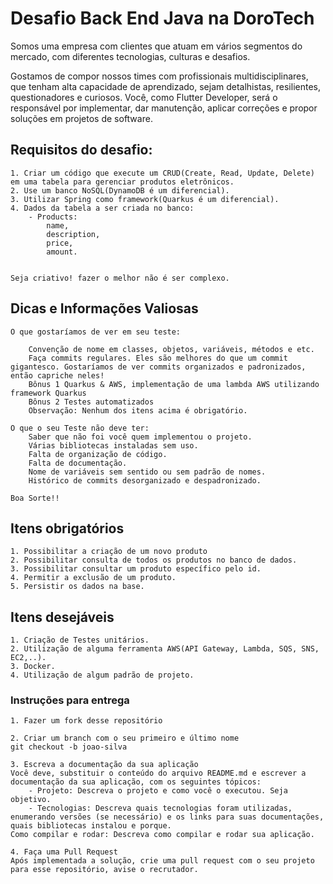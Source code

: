 # Desafio Back End Java na DoroTech 

Somos uma empresa com clientes que atuam em vários segmentos do mercado, com diferentes tecnologias, culturas e desafios.

Gostamos de compor nossos times com profissionais multidisciplinares, que tenham alta capacidade de aprendizado, sejam detalhistas, resilientes, questionadores e curiosos. Você, como Flutter Developer, será o responsável por implementar, dar manutenção, aplicar correções e propor soluções em projetos de software.

## Requisitos do desafio:
```
1. Criar um código que execute um CRUD(Create, Read, Update, Delete) em uma tabela para gerenciar produtos eletrônicos.
2. Use um banco NoSQL(DynamoDB é um diferencial).
3. Utilizar Spring como framework(Quarkus é um diferencial).
4. Dados da tabela a ser criada no banco:
    - Products:
        name,
        description,
        price,
        amount.


Seja criativo! fazer o melhor não é ser complexo.
``` 

## Dicas e Informações Valiosas
```
O que gostaríamos de ver em seu teste:
    
    Convenção de nome em classes, objetos, variáveis, métodos e etc.
    Faça commits regulares. Eles são melhores do que um commit gigantesco. Gostaríamos de ver commits organizados e padronizados, então capriche neles!
    Bônus 1 Quarkus & AWS, implementação de uma lambda AWS utilizando framework Quarkus
    Bônus 2 Testes automatizados
    Observação: Nenhum dos itens acima é obrigatório.

O que o seu Teste não deve ter:
    Saber que não foi você quem implementou o projeto.
    Várias bibliotecas instaladas sem uso.
    Falta de organização de código.
    Falta de documentação.
    Nome de variáveis sem sentido ou sem padrão de nomes.
    Histórico de commits desorganizado e despadronizado.

Boa Sorte!!
```

## Itens obrigatórios
```
1. Possibilitar a criação de um novo produto
2. Possibilitar consulta de todos os produtos no banco de dados.
3. Possibilitar consultar um produto específico pelo id.
4. Permitir a exclusão de um produto.
5. Persistir os dados na base.
```

## Itens desejáveis
```
1. Criação de Testes unitários.
2. Utilização de alguma ferramenta AWS(API Gateway, Lambda, SQS, SNS, EC2,..).
3. Docker.
4. Utilização de algum padrão de projeto.
```

### Instruções para entrega
```
1. Fazer um fork desse repositório

2. Criar um branch com o seu primeiro e último nome
git checkout -b joao-silva

3. Escreva a documentação da sua aplicação
Você deve, substituir o conteúdo do arquivo README.md e escrever a documentação da sua aplicação, com os seguintes tópicos:
    - Projeto: Descreva o projeto e como você o executou. Seja objetivo.
    - Tecnologias: Descreva quais tecnologias foram utilizadas, enumerando versões (se necessário) e os links para suas documentações, quais bibliotecas instalou e porque.
Como compilar e rodar: Descreva como compilar e rodar sua aplicação.

4. Faça uma Pull Request
Após implementada a solução, crie uma pull request com o seu projeto para esse repositório, avise o recrutador.
```
